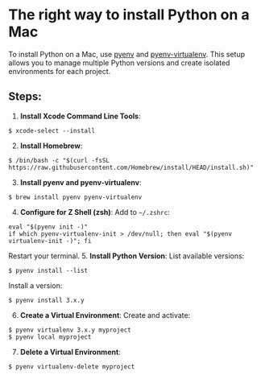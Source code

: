 # The right way to install Python on a Mac

To install Python on a Mac, use [pyenv](https://github.com/pyenv/pyenv) and [pyenv-virtualenv](https://github.com/pyenv/pyenv-virtualenv). This setup allows you to manage multiple Python versions and create isolated environments for each project.

## Steps:

1. **Install Xcode Command Line Tools**:
```
$ xcode-select --install
```
2. **Install Homebrew**:
```
$ /bin/bash -c "$(curl -fsSL https://raw.githubusercontent.com/Homebrew/install/HEAD/install.sh)"
```
3. **Install pyenv and pyenv-virtualenv**:
```
$ brew install pyenv pyenv-virtualenv
```
4. **Configure for Z Shell (zsh)**: Add to `~/.zshrc`:
```
eval "$(pyenv init -)"
if which pyenv-virtualenv-init > /dev/null; then eval "$(pyenv virtualenv-init -)"; fi
```
Restart your terminal.
5. **Install Python Version**: List available versions:
```
$ pyenv install --list
```
Install a version:
```
$ pyenv install 3.x.y
```
6. **Create a Virtual Environment**: Create and activate:
```
$ pyenv virtualenv 3.x.y myproject
$ pyenv local myproject
```
7. **Delete a Virtual Environment**:
```
$ pyenv virtualenv-delete myproject
```
